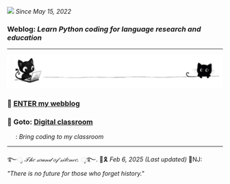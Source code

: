 ![](https://komarev.com/ghpvc/?username=MK316&color=blueviolet&label=VISIT+count) _Since May 15, 2022_  
  

### Weblog: _Learn Python coding for language research and education_  
--- 
![](https://github.com/MK316/MK-316/raw/main/images/octocat-2-line.png)

### 🌱 [ENTER my webblog](https://mk316home.streamlit.app/)
### 🌱 **Goto: [Digital classroom](https://mk316home.streamlit.app/About_My_Digital_Classroom)**   
&nbsp;&nbsp;&nbsp;&nbsp;&nbsp;: _Bring coding to my classroom_  



---
   ࿐*ೃ 𝒯𝒽𝑒 𝓈𝑜𝓊𝓃𝒹 𝑜𝒻 𝓈𝒾𝓁𝑒𝓃𝒸𝑒. ೃ*࿐. 
💜🎗️ _Feb 6, 2025 (Last updated)_ 🚫NJ: _"There is no future for those who forget history."_   
